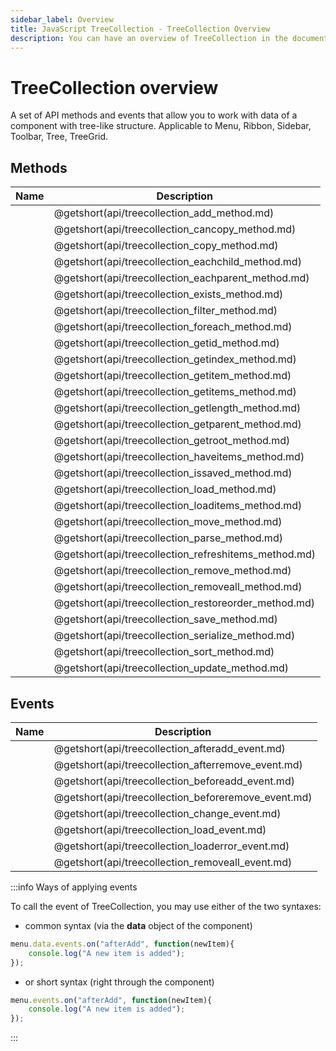 ```yaml
---
sidebar_label: Overview
title: JavaScript TreeCollection - TreeCollection Overview 
description: You can have an overview of TreeCollection in the documentation of the DHTMLX JavaScript UI library. Browse developer guides and API reference, try out code examples and live demos, and download a free 30-day evaluation version of DHTMLX Suite 7.
---
```


# TreeCollection overview

A set of API methods and events that allow you to work with data of a component with tree-like structure. Applicable to Menu, Ribbon, Sidebar, Toolbar, Tree, TreeGrid.

## Methods

| Name                                          | Description                                          |
| --------------------------------------------- | ---------------------------------------------------- |
| [](api/treecollection_add_method.md)          | @getshort(api/treecollection_add_method.md)          |
| [](api/treecollection_cancopy_method.md)      | @getshort(api/treecollection_cancopy_method.md)      |
| [](api/treecollection_copy_method.md)         | @getshort(api/treecollection_copy_method.md)         |
| [](api/treecollection_eachchild_method.md)    | @getshort(api/treecollection_eachchild_method.md)    |
| [](api/treecollection_eachparent_method.md)   | @getshort(api/treecollection_eachparent_method.md)   |
| [](api/treecollection_exists_method.md)       | @getshort(api/treecollection_exists_method.md)       |
| [](api/treecollection_filter_method.md)       | @getshort(api/treecollection_filter_method.md)       |
| [](api/treecollection_foreach_method.md)      | @getshort(api/treecollection_foreach_method.md)      |
| [](api/treecollection_getid_method.md)        | @getshort(api/treecollection_getid_method.md)        |
| [](api/treecollection_getindex_method.md)     | @getshort(api/treecollection_getindex_method.md)     |
| [](api/treecollection_getitem_method.md)      | @getshort(api/treecollection_getitem_method.md)      |
| [](api/treecollection_getitems_method.md)     | @getshort(api/treecollection_getitems_method.md)     |
| [](api/treecollection_getlength_method.md)    | @getshort(api/treecollection_getlength_method.md)    |
| [](api/treecollection_getparent_method.md)    | @getshort(api/treecollection_getparent_method.md)    |
| [](api/treecollection_getroot_method.md)      | @getshort(api/treecollection_getroot_method.md)      |
| [](api/treecollection_haveitems_method.md)    | @getshort(api/treecollection_haveitems_method.md)    |
| [](api/treecollection_issaved_method.md)      | @getshort(api/treecollection_issaved_method.md)      |
| [](api/treecollection_load_method.md)         | @getshort(api/treecollection_load_method.md)         |
| [](api/treecollection_loaditems_method.md)    | @getshort(api/treecollection_loaditems_method.md)    |
| [](api/treecollection_move_method.md)         | @getshort(api/treecollection_move_method.md)         |
| [](api/treecollection_parse_method.md)        | @getshort(api/treecollection_parse_method.md)        |
| [](api/treecollection_refreshitems_method.md) | @getshort(api/treecollection_refreshitems_method.md) |
| [](api/treecollection_remove_method.md)       | @getshort(api/treecollection_remove_method.md)       |
| [](api/treecollection_removeall_method.md)    | @getshort(api/treecollection_removeall_method.md)    |
| [](api/treecollection_restoreorder_method.md) | @getshort(api/treecollection_restoreorder_method.md) |
| [](api/treecollection_save_method.md)         | @getshort(api/treecollection_save_method.md)         |
| [](api/treecollection_serialize_method.md)    | @getshort(api/treecollection_serialize_method.md)    |
| [](api/treecollection_sort_method.md)         | @getshort(api/treecollection_sort_method.md)         |
| [](api/treecollection_update_method.md)       | @getshort(api/treecollection_update_method.md)       |

## Events

| Name                                         | Description                                         |
| -------------------------------------------- | --------------------------------------------------- |
| [](api/treecollection_afteradd_event.md)     | @getshort(api/treecollection_afteradd_event.md)     |
| [](api/treecollection_afterremove_event.md)  | @getshort(api/treecollection_afterremove_event.md)  |
| [](api/treecollection_beforeadd_event.md)    | @getshort(api/treecollection_beforeadd_event.md)    |
| [](api/treecollection_beforeremove_event.md) | @getshort(api/treecollection_beforeremove_event.md) |
| [](api/treecollection_change_event.md)       | @getshort(api/treecollection_change_event.md)       |
| [](api/treecollection_load_event.md)         | @getshort(api/treecollection_load_event.md)         |
| [](api/treecollection_loaderror_event.md)    | @getshort(api/treecollection_loaderror_event.md)    |
| [](api/treecollection_removeall_event.md)    | @getshort(api/treecollection_removeall_event.md)    |

:::info Ways of applying events

To call the event of TreeCollection, you may use either of the two syntaxes:

- common syntax (via the **data** object of the component)

~~~js
menu.data.events.on("afterAdd", function(newItem){
    console.log("A new item is added");
});
~~~

- or short syntax (right through the component)

~~~js
menu.events.on("afterAdd", function(newItem){
    console.log("A new item is added");
});
~~~
:::